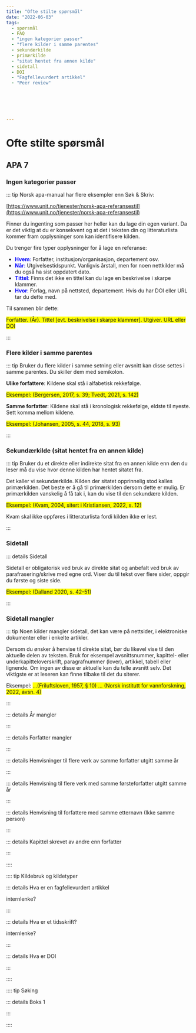 ```yaml
---
title: "Ofte stilte spørsmål"
date: "2022-06-03"
tags:
  - spørsmål
  - FAQ
  - "ingen kategorier passer"
  - "flere kilder i samme parentes"
  - sekundærkilde
  - primærkilde
  - "sitat hentet fra annen kilde"
  - sidetall
  - DOI
  - "Fagfellevurdert artikkel"
  - "Peer review"






---
```


# Ofte stilte spørsmål 



 ## APA 7

### Ingen kategorier passer

::: tip Norsk apa-manual har flere eksempler enn Søk & Skriv:

 [https://www.unit.no/tjenester/norsk-apa-referansestil](https://www.unit.no/tjenester/norsk-apa-referansestil)



Finner du ingenting som passer her heller kan du lage din egen variant. Da er det viktig at du er konsekvent og at det i teksten din og litteraturlista kommer fram opplysninger som kan identifisere kilden.


Du trenger fire typer opplysninger for å lage en referanse:
+	<span style="color:blue">**Hvem**:</span> Forfatter, institusjon/organisasjon, departement osv. 
+	<span style="color:blue">**Når**:</span> Utgivelsestidspunkt. Vanligvis årstall, men for noen nettkilder må du også ha sist oppdatert dato.
+	<span style="color:blue">**Tittel**:</span> Finns det ikke en tittel kan du lage en beskrivelse i skarpe klammer.
+	<span style="color:blue">**Hvor**:</span> Forlag, navn på nettsted, departement. Hvis du har DOI eller URL tar du dette med.




Til sammen blir dette:

<span style="background-color:yellow">Forfatter. (År). Tittel [evt. beskrivelse i skarpe klammer]. Utgiver. URL eller DOI</span>



:::

### Flere kilder i samme parentes

::: tip Bruker du flere kilder i samme setning eller avsnitt kan disse settes i samme parentes. Du skiller dem med semikolon.

**Ulike forfattere**:
Kildene skal stå i alfabetisk rekkefølge.

<span style="background-color:yellow">Eksempel: (Bergersen, 2017, s. 39; Tvedt, 2021, s. 142)</span>

**Samme forfatter**:
Kildene skal stå i kronologisk rekkefølge, eldste til nyeste. Sett komma mellom kildene.

<span style="background-color:yellow">Eksempel: (Johansen, 2005, s. 44, 2018, s. 93)</span>


:::
 

### Sekundærkilde (sitat hentet fra en annen kilde)

::: tip Bruker du et direkte eller indirekte sitat fra en annen kilde enn den du leser må du vise hvor denne kilden har hentet sitatet fra. 

Det kaller vi sekundærkilde. Kilden der sitatet opprinnelig stod kalles primærkilden. Det beste er å gå til primærkilden dersom dette er mulig. Er primærkilden vanskelig å få tak i, kan du vise til den sekundære kilden.

<span style="background-color:yellow">Eksempel: (Kvam, 2004, sitert i Kristiansen, 2022, s. 12)</span>

Kvam skal ikke oppføres i litteraturlista fordi kilden ikke er lest.
  
:::


### Sidetall

::: details Sidetall 

Sidetall er obligatorisk ved bruk av direkte sitat og anbefalt ved bruk av parafrasering/skrive med egne ord. Viser du til tekst over flere sider, oppgir du første og siste side.

<span style="background-color:yellow">Eksempel: (Dalland 2020, s. 42-51)</span>


:::  


### Sidetall mangler

::: tip Noen kilder mangler sidetall, det kan være på nettsider, i elektroniske dokumenter eller i enkelte artikler. 

Dersom du ønsker å henvise til direkte sitat, bør du likevel vise til den aktuelle delen av teksten. 
Bruk for eksempel avsnittsnummer, kapittel- eller underkapitteloverskrift, paragrafnummer (lover), artikkel, tabell eller lignende. Om ingen av disse er aktuelle kan du telle avsnitt selv. Det viktigste er at leseren kan finne tilbake til det du siterer.

Eksempel: 
<span style="background-color:yellow">...(Friluftsloven, 1957, § 10)
... (Norsk institutt for vannforskning, 2022, avsn. 4)</span>


:::

::: details År mangler

:::

::: details Forfatter mangler

:::

::: details Henvisninger til flere verk av samme forfatter utgitt samme år 

:::

::: details Henvisning til flere verk med samme førsteforfatter utgitt samme år 

:::

::: details Henvisning til forfattere med samme etternavn (Ikke samme person)

:::

::: details Kapittel skrevet av andre enn forfatter 

:::



::::


:::: tip Kildebruk og kildetyper

::: details Hva er en fagfellevurdert artikkel

internlenke?

:::

::: details Hva er et tidsskrift?

internlenke?

:::

::: details Hva er DOI

:::

::::

:::: tip Søking

::: details Boks 1

:::

::::








